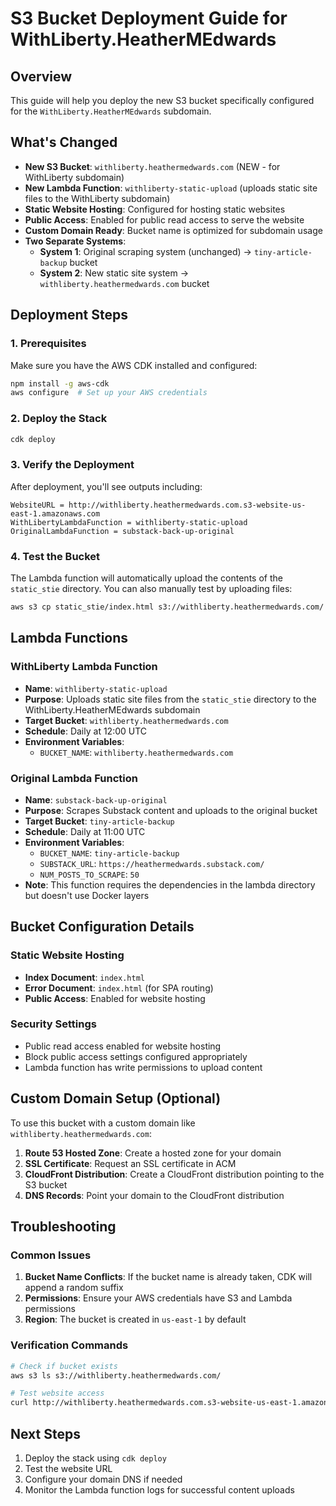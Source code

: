 # S3 Bucket Deployment Guide for WithLiberty.HeatherMEdwards

## Overview
This guide will help you deploy the new S3 bucket specifically configured for the `WithLiberty.HeatherMEdwards` subdomain.

## What's Changed
- **New S3 Bucket**: `withliberty.heathermedwards.com` (NEW - for WithLiberty subdomain)
- **New Lambda Function**: `withliberty-static-upload` (uploads static site files to the WithLiberty subdomain)
- **Static Website Hosting**: Configured for hosting static websites
- **Public Access**: Enabled for public read access to serve the website
- **Custom Domain Ready**: Bucket name is optimized for subdomain usage
- **Two Separate Systems**: 
  - **System 1**: Original scraping system (unchanged) → `tiny-article-backup` bucket
  - **System 2**: New static site system → `withliberty.heathermedwards.com` bucket

## Deployment Steps

### 1. Prerequisites
Make sure you have the AWS CDK installed and configured:
```bash
npm install -g aws-cdk
aws configure  # Set up your AWS credentials
```

### 2. Deploy the Stack
```bash
cdk deploy
```

### 3. Verify the Deployment
After deployment, you'll see outputs including:
```
WebsiteURL = http://withliberty.heathermedwards.com.s3-website-us-east-1.amazonaws.com
WithLibertyLambdaFunction = withliberty-static-upload
OriginalLambdaFunction = substack-back-up-original
```

### 4. Test the Bucket
The Lambda function will automatically upload the contents of the `static_stie` directory. You can also manually test by uploading files:
```bash
aws s3 cp static_stie/index.html s3://withliberty.heathermedwards.com/
```

## Lambda Functions

### WithLiberty Lambda Function
- **Name**: `withliberty-static-upload`
- **Purpose**: Uploads static site files from the `static_stie` directory to the WithLiberty.HeatherMEdwards subdomain
- **Target Bucket**: `withliberty.heathermedwards.com`
- **Schedule**: Daily at 12:00 UTC
- **Environment Variables**:
  - `BUCKET_NAME`: `withliberty.heathermedwards.com`

### Original Lambda Function
- **Name**: `substack-back-up-original`
- **Purpose**: Scrapes Substack content and uploads to the original bucket
- **Target Bucket**: `tiny-article-backup`
- **Schedule**: Daily at 11:00 UTC
- **Environment Variables**:
  - `BUCKET_NAME`: `tiny-article-backup`
  - `SUBSTACK_URL`: `https://heathermedwards.substack.com/`
  - `NUM_POSTS_TO_SCRAPE`: `50`
- **Note**: This function requires the dependencies in the lambda directory but doesn't use Docker layers

## Bucket Configuration Details

### Static Website Hosting
- **Index Document**: `index.html`
- **Error Document**: `index.html` (for SPA routing)
- **Public Access**: Enabled for website hosting

### Security Settings
- Public read access enabled for website hosting
- Block public access settings configured appropriately
- Lambda function has write permissions to upload content

## Custom Domain Setup (Optional)
To use this bucket with a custom domain like `withliberty.heathermedwards.com`:

1. **Route 53 Hosted Zone**: Create a hosted zone for your domain
2. **SSL Certificate**: Request an SSL certificate in ACM
3. **CloudFront Distribution**: Create a CloudFront distribution pointing to the S3 bucket
4. **DNS Records**: Point your domain to the CloudFront distribution

## Troubleshooting

### Common Issues
1. **Bucket Name Conflicts**: If the bucket name is already taken, CDK will append a random suffix
2. **Permissions**: Ensure your AWS credentials have S3 and Lambda permissions
3. **Region**: The bucket is created in `us-east-1` by default

### Verification Commands
```bash
# Check if bucket exists
aws s3 ls s3://withliberty.heathermedwards.com/

# Test website access
curl http://withliberty.heathermedwards.com.s3-website-us-east-1.amazonaws.com
```

## Next Steps
1. Deploy the stack using `cdk deploy`
2. Test the website URL
3. Configure your domain DNS if needed
4. Monitor the Lambda function logs for successful content uploads
